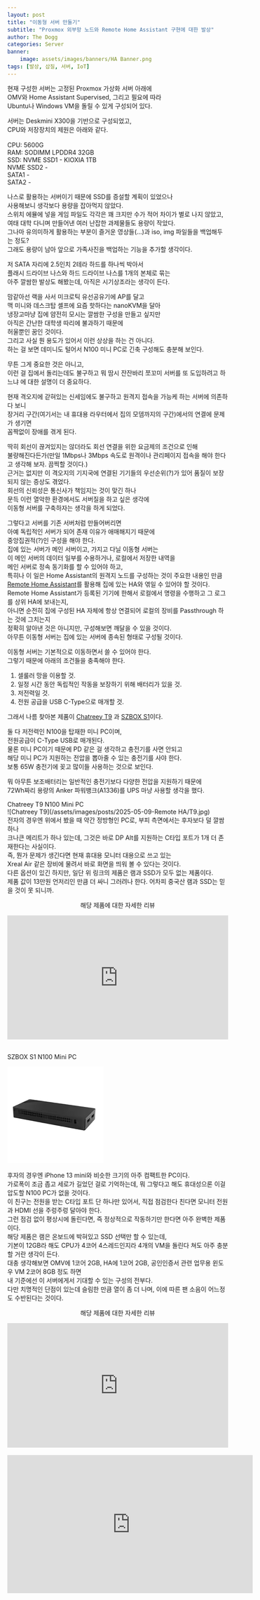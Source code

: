 ```yaml
---
layout: post
title: "이동형 서버 만둘기"
subtitle: "Proxmox 외부망 노드와 Remote Home Assistant 구현에 대한 발상"
author: The Dogg
categories: Server
banner: 
    image: assets/images/banners/HA Banner.png
tags: [발상, 삽질, 서버, IoT]
---
```


현재 구성한 서버는 고정된 Proxmox 가상화 서버 아래에<br>
OMV와 Home Assistant Supervised, 그리고 필요에 따라<br>
Ubuntu나 Windows VM을 돌릴 수 있게 구성되어 있다.<br>

서버는 Deskmini X300을 기반으로 구성되었고,<br>
CPU와 저장장치의 제원은 아래와 같다.<br>    
CPU: 5600G<br>
RAM: SODIMM LPDDR4 32GB<br>
SSD: NVME SSD1 - KIOXIA 1TB<br>
     NVME SSD2 -<br> 
     SATA1     -<br>
     SATA2     -<br>

나스로 활용하는 서버이기 때문에 SSD를 증설할 계획이 있었으나<br>
사용해보니 생각보다 용량을 잡아먹지 않았다.<br>
스위치 에뮬에 넣을 게임 파일도 각각은 꽤 크지만 수가 적어 차이가 별로 나지 않았고,<br>
여태 대학 다니며 만들어낸 여러 난잡한 과제물들도 용량이 작았다.<br>
그나마 유의미하게 활용하는 부분이 즐거운 영상들(...)과 iso, img 파일들을 백업해두는 정도?<br>
그래도 용량이 남아 앞으로 가족사진을 백업하는 기능을 추가할 생각이다.<br>

저 SATA 자리에 2.5인치 2테라 하드를 하나씩 박아서<br>
플래시 드라이브 나스와 하드 드라이브 나스를 1개의 본체로 묶는<br>
아주 깔쌈한 발상도 해봤는데, 아직은 시기상조라는 생각이 든다.<br>

맘같아선 랙을 사서 미크로틱 유선공유기에 AP를 달고<br>
맥 미니와 데스크탑 셸프에 요즘 핫하다는 nanoKVM을 달아<br>
냉장고마냥 집에 얌전히 모시는 깔쌈한 구성을 만들고 싶지만<br>
아직은 간난한 대학생 따리에 불과하기 때문에<br>
허울뿐인 꿈인 것이다.<br>
그리고 사실 뭔 용도가 있어서 이런 상상을 하는 건 아니다.<br>
하는 걸 보면 데미니도 털어서 N100 미니 PC로 긴축 구성해도 충분해 보인다.<br>

무튼 그게 중요한 것은 아니고,<br>
이런 걸 집에서 돌리는데도 불구하고 뭐 땀시 잔잔바리 쪼꼬미 서버를 또 도입하려고 하느냐
에 대한 설명이 더 중요하다.<br>

현재 격오지에 갇혀있는 신세임에도 불구하고 원격지 접속을 가능케 하는 서버에 의존하다 보니<br>
장거리 구간(여기서는 내 휴대용 라우터에서 집의 모뎀까지의 구간)에서의 연결에 문제가 생기면<br>
꼼짝없이 장애를 겪게 된다.<br>

딱히 회선이 끊겨있지는 않더라도 회선 연결을 위한 요금제의 조건으로 인해<br>
불량해진다든가(만일 1Mbps나 3Mbps 속도로 원격이나 관리페이지 접속을 해야 한다고 생각해 보자. 끔찍할 것이다.)<br>
근거는 없지만 이 격오지의 기지국에 연결된 기기들의 우선순위(?)가 있어 품질이 보장되지 않는 증상도 겪었다.<br>
회선의 신뢰성은 통신사가 책임지는 것이 맞긴 하나<br>
문득 이런 열악한 환경에서도 서버질을 하고 싶은 생각에<br>
이동형 서버를 구축하자는 생각을 하게 되었다.<br>

그렇다고 서버를 기존 서버처럼 만들어버리면<br>
아예 독립적인 서버가 되어 존재 이유가 애매해지기 때문에<br>
중앙집권적(?)인 구성을 해야 한다.<br>
집에 있는 서버가 메인 서버이고, 가지고 다닐 이동형 서버는<br>
이 메인 서버의 데이터 일부를 수용하거나, 로컬에서 저장한 내역을<br>
메인 서버로 정속 동기화를 할 수 있어야 하고,<br>
특히나 이 일은 Home Assistant의 원격지 노드를 구성하는 것이 주요한 내용인 만큼<br>
<a href="https://github.com/custom-components/remote_homeassistant">Remote Home Assistant</a>를 활용해 집에 있는 HA와 엮일 수 있어야 할 것이다.<br>
Remote Home Assistant가 등록된 기기에 한해서 로컬에서 명령을 수행하고 그 로그를 상위 HA에 보내는지,<br>
아니면 순전히 집에 구성된 HA 자체에 항상 연결되어 로컬의 장비를 Passthrough 하는 것에 그치는지<br>
정확히 알아낸 것은 아니지만, 구성해보면 깨달을 수 있을 것이다.<br>
아무튼 이동형 서버는 집에 있는 서버에 종속된 형태로 구성될 것이다.<br>

이동형 서버는 기본적으로 이동하면서 쓸 수 있어야 한다.<br>
그렇기 때문에 아래의 조건들을 충족해야 한다.<br>

1. 셀룰러 망을 이용할 것.<br>
2. 일정 시간 동안 독립적인 작동을 보장하기 위해 배터리가 있을 것.<br>
3. 저전력일 것.<br>
4. 전원 공급을 USB C-Type으로 매개할 것.<br>

그래서 나름 찾아본 제품이 
<a href="https://ko.aliexpress.com/item/1005006918474581.html?spm=a2g0o.productlist.main.4.262aqJk7qJk7Q0&aem_p4p_detail=2025050902525919203651894526880001710764&algo_pvid=78259f5a-b2d8-4e79-bdd5-26fb6bdcc9b9&algo_exp_id=78259f5a-b2d8-4e79-bdd5-26fb6bdcc9b9-3&pdp_ext_f=%7B%22order%22%3A%22336%22%2C%22eval%22%3A%221%22%7D&pdp_npi=4%40dis%21KRW%21140763%21131108%21%21%21701.52%21653.40%21%402141115b17467843797987667e4907%2112000045324511657%21sea%21KR%214435266465%21X&curPageLogUid=akcNlVGDwlXC&utparam-url=scene%3Asearch%7Cquery_from%3A&search_p4p_id=2025050902525919203651894526880001710764_1">Chatreey T9</a>
과 
<a href="https://ko.aliexpress.com/item/1005005954197501.html?spm=a2g0o.cart.0.0.774556bapAIZc3&mp=1&pdp_npi=5%40dis%21KRW%21KRW%20341633%21KRW%20167400%21%21KRW%20167400%21%21%21%4021010d9017467844701782771e1c7c%2112000038723123867%21ct%21KR%214435266465%21%211%210&gatewayAdapt=glo2kor">SZBOX S1</a>이다.<br>

둘 다 저전력인 N100을 탑재한 미니 PC이며,<br>
전원공급이 C-Type USB로 매개된다.<br>
물론 미니 PC이기 때문에 PD 같은 걸 생각하고 충전기를 사면 안되고<br>
해당 미니 PC가 지원하는 전압을 뽑아줄 수 있는 충전기를 사야 한다.<br>
보통 65W 충전기에 꽂고 많이들 사용하는 것으로 보인다.<br>

뭐 아무튼 보조배터리는 일반적인 충전기보다 다양한 전압을 지원하기 때문에<br>
72Wh짜리 용량의 Anker 파워뱅크(A1336)를 UPS 마냥 사용할 생각을 했다.<br>

Chatreey T9 N100 Mini PC<br>
![Chatreey T9](/assets/images/posts/2025-05-09-Remote HA/T9.jpg)<br>
전자의 경우엔 위에서 봤을 때 약간 정방형인 PC로, 부피 측면에서는 후자보다 덜 깔쌈하나<br>
크나큰 메리트가 하나 있는데, 그것은 바로 DP Alt를 지원하는 C타입 포트가 1개 더 존재한다는 사실이다.<br>
즉, 뭔가 문제가 생긴다면 현재 휴대용 모니터 대용으로 쓰고 있는 <br>
Xreal Air 같은 장비에 물려서 바로 화면을 띄워 볼 수 있다는 것이다.<br>
다른 옵션이 있긴 하지만, 일단 위 링크의 제품은 램과 SSD가 모두 없는 제품이다.<br>
제품 값이 13만원 언저리인 만큼 더 싸니 그러려나 한다. 어차피 중국산 램과 SSD는 믿을 것이 못 되니까.<br>
<p style="text-align: center;">
    해당 제품에 대한 자세한 리뷰<br>
</p>
<style>.embed-container { position: relative; padding-bottom: 56.25%; height: 0; overflow: hidden; max-width: 100%; } .embed-container iframe, .embed-container object, .embed-container embed { position: absolute; top: 0; left: 0; width: 100%; height: 100%; }</style><div class='embed-container'><iframe src="https://www.youtube.com/embed/LAJ7S8Vm9RI?si=e5GAakGH-6kHpzPx" frameborder='0' allowfullscreen></iframe></div><br>

SZBOX S1 N100 Mini PC<br>
<p>
 <img src = "/assets/images/posts/2025-05-09-Remote HA/S1.jpg">
</p>
후자의 경우엔 iPhone 13 mini와 비슷한 크기의 아주 컴팩트한 PC이다.<br>
가로폭이 조금 좁고 세로가 길었던 걸로 기억하는데, 뭐 그렇다고 해도 휴대성으론 이걸 압도할 N100 PC가 없을 것이다.<br>
이 친구는 전원을 받는 C타입 포트 단 하나만 있어서, 직접 점검한다 친다면 모니터 전원과 HDMI 선을 주렁주렁 달아야 한다.<br>
그런 점검 없이 평상시에 돌린다면, 즉 정상적으로 작동하기만 한다면 아주 완벽한 제품이다.<br>
해당 제품은 램은 온보드에 박혀있고 SSD 선택만 할 수 있는데,<br>
기본이 12GB라 해도 CPU가 4코어 4스레드인지라 4개의 VM을 돌린다 쳐도 아주 충분할 거란 생각이 든다.<br>
대충 생각해보면 OMV에 1코어 2GB, HA에 1코어 2GB, 공인인증서 관련 업무용 윈도우 VM 2코어 8GB 정도 하면<br>
내 기준에선 이 서버에게서 기대할 수 있는 구성의 전부다.<br>
다만 치명적인 단점이 있는데 슬림한 만큼 열이 좀 더 나며, 이에 따른 팬 소음이 어느정도 수반된다는 것이다.<br>
<p style="text-align: center;">
해당 제품에 대한 자세한 리뷰<br>
</p>

<style>.embed-container { position: relative; padding-bottom: 56.25%; height: 0; overflow: hidden; max-width: 100%; } .embed-container iframe, .embed-container object, .embed-container embed { position: absolute; top: 0; left: 0; width: 100%; height: 100%; }</style><div class='embed-container'><iframe src="https://www.youtube.com/embed/41jfgYdJ9fE?si=y5tH_pFsTONDI-08" frameborder='0' allowfullscreen></iframe></div><br>


<iframe width="560" height="315" src="https://www.youtube.com/embed/41jfgYdJ9fE?si=y5tH_pFsTONDI-08" title="YouTube video player" frameborder="0" allow="accelerometer; autoplay; clipboard-write; encrypted-media; gyroscope; picture-in-picture; web-share" referrerpolicy="strict-origin-when-cross-origin" allowfullscreen></iframe><br>



